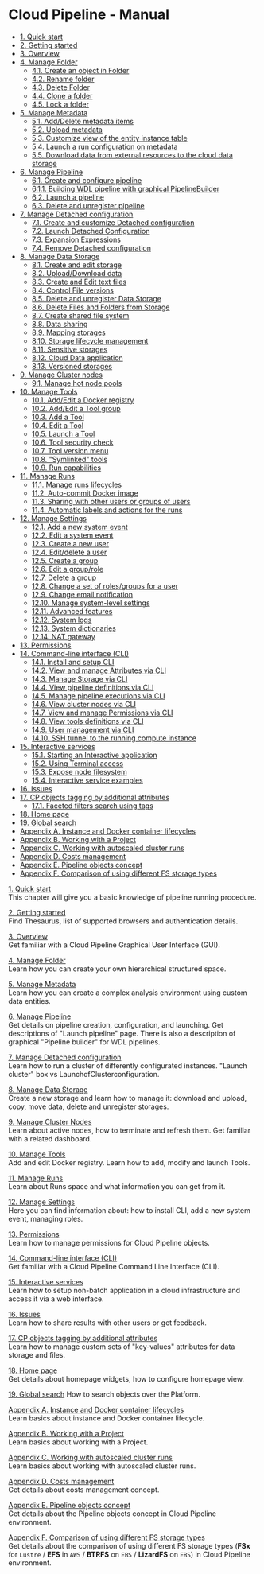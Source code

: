 # Cloud Pipeline - Manual

- [1. Quick start](01_Quick_start/1._Quick_start.md)
- [2. Getting started](02_Getting_started/2._Getting_started.md)
- [3. Overview](03_Overview/3._Overview.md)
- [4. Manage Folder](04_Manage_Folder/4._Manage_Folder.md)
    - [4.1. Create an object in Folder](04_Manage_Folder/4.1._Create_an_object_in_Folder.md)
    - [4.2. Rename folder](04_Manage_Folder/4.2._Rename_folder.md)
    - [4.3. Delete Folder](04_Manage_Folder/4.3._Delete_Folder.md)
    - [4.4. Clone a folder](04_Manage_Folder/4.4._Clone_a_folder.md)
    - [4.5. Lock a folder](04_Manage_Folder/4.5._Lock_a_folder.md)
- [5. Manage Metadata](05_Manage_Metadata/5._Manage_Metadata.md)
    - [5.1. Add/Delete metadata items](05_Manage_Metadata/5.1._Add_Delete_metadata_items.md)
    - [5.2. Upload metadata](05_Manage_Metadata/5.2._Upload_metadata.md)
    - [5.3. Customize view of the entity instance table](05_Manage_Metadata/5.3._Customize_view_of_the_entity_instance_table.md)
    - [5.4. Launch a run configuration on metadata](05_Manage_Metadata/5.4._Launch_a_run_configuration_on_metadata.md)
    - [5.5. Download data from external resources to the cloud data storage](05_Manage_Metadata/5.5._Download_data_from_external_resources_to_the_cloud_data_storage.md)
- [6. Manage Pipeline](06_Manage_Pipeline/6._Manage_Pipeline.md)
    - [6.1. Create and configure pipeline](06_Manage_Pipeline/6.1._Create_and_configure_pipeline.md)
    - [6.1.1. Building WDL pipeline with graphical PipelineBuilder](06_Manage_Pipeline/6.1.1._Building_WDL_pipeline_with_graphical_PipelineBuilder.md)
    - [6.2. Launch a pipeline](06_Manage_Pipeline/6.2._Launch_a_pipeline.md)
    - [6.3. Delete and unregister pipeline](06_Manage_Pipeline/6.3._Delete_a_pipeline.md)
- [7. Manage Detached configuration](07_Manage_Detached_configuration/7._Manage_Detached_configuration.md)
    - [7.1. Create and customize Detached configuration](07_Manage_Detached_configuration/7.1._Create_and_customize_Detached_configuration.md)
    - [7.2. Launch Detached Configuration](07_Manage_Detached_configuration/7.2._Launch_Detached_Configuration.md)
    - [7.3. Expansion Expressions](07_Manage_Detached_configuration/7.3._Expansion_Expressions.md)
    - [7.4. Remove Detached configuration](07_Manage_Detached_configuration/7.4._Remove_Detached_configuration.md)
- [8. Manage Data Storage](08_Manage_Data_Storage/8._Manage_Data_Storage.md)
    - [8.1. Create and edit storage](08_Manage_Data_Storage/8.1._Create_and_edit_storage.md)
    - [8.2. Upload/Download data](08_Manage_Data_Storage/8.2._Upload_Download_data.md)
    - [8.3. Create and Edit text files](08_Manage_Data_Storage/8.3._Create_and_Edit_text_files.md)
    - [8.4. Control File versions](08_Manage_Data_Storage/8.4._Control_File_versions.md)
    - [8.5. Delete and unregister Data Storage](08_Manage_Data_Storage/8.5._Delete_and_unregister_Data_Storage.md)
    - [8.6. Delete Files and Folders from Storage](08_Manage_Data_Storage/8.6._Delete_Files_and_Folders_from_Storage.md)
    - [8.7. Create shared file system](08_Manage_Data_Storage/8.7._Create_shared_file_system.md)
    - [8.8. Data sharing](08_Manage_Data_Storage/8.8._Data_sharing.md)
    - [8.9. Mapping storages](08_Manage_Data_Storage/8.9._Mapping_storages.md)
    - [8.10. Storage lifecycle management](08_Manage_Data_Storage/8.10._Storage_lifecycle.md)
    - [8.11. Sensitive storages](08_Manage_Data_Storage/8.11._Sensitive_storages.md)
    - [8.12. Cloud Data application](08_Manage_Data_Storage/8.12._Cloud_Data_app.md)
    - [8.13. Versioned storages](08_Manage_Data_Storage/8.13._Versioned_storages.md)
- [9. Manage Cluster nodes](09_Manage_Cluster_nodes/9._Manage_Cluster_nodes.md)
    - [9.1. Manage hot node pools](09_Manage_Cluster_nodes/9.1._Hot_node_pools.md)
- [10. Manage Tools](10_Manage_Tools/10._Manage_Tools.md)
    - [10.1. Add/Edit a Docker registry](10_Manage_Tools/10.1._Add_Edit_a_Docker_registry.md)
    - [10.2. Add/Edit a Tool group](10_Manage_Tools/10.2._Add_Edit_a_Tool_group.md)
    - [10.3. Add a Tool](10_Manage_Tools/10.3._Add_a_Tool.md)
    - [10.4. Edit a Tool](10_Manage_Tools/10.4._Edit_a_Tool.md)
    - [10.5. Launch a Tool](10_Manage_Tools/10.5._Launch_a_Tool.md)
    - [10.6. Tool security check](10_Manage_Tools/10.6._Tool_security_check.md)
    - [10.7. Tool version menu](10_Manage_Tools/10.7._Tool_version_menu.md)
    - [10.8. "Symlinked" tools](10_Manage_Tools/10.8._Symlinks_between_tools.md)
    - [10.9. Run capabilities](10_Manage_Tools/10.9._Run_capabilities.md)
- [11. Manage Runs](11_Manage_Runs/11._Manage_Runs.md)
    - [11.1. Manage runs lifecycles](11_Manage_Runs/11.1._Manage_runs_lifecycles.md)
    - [11.2. Auto-commit Docker image](11_Manage_Runs/11.2._Auto-commit_Docker_image.md)
    - [11.3. Sharing with other users or groups of users](11_Manage_Runs/11.3._Sharing_with_other_users_or_groups_of_users.md)
    - [11.4. Automatic labels and actions for the runs](11_Manage_Runs/11.4._Automatic_actions_after_notifications.md)
- [12. Manage Settings](12_Manage_Settings/12._Manage_Settings.md)
    - [12.1. Add a new system event](12_Manage_Settings/12.1._Add_a_new_system_event.md)
    - [12.2. Edit a system event](12_Manage_Settings/12.2._Edit_a_system_event.md)
    - [12.3. Create a new user](12_Manage_Settings/12.3._Create_a_new_user.md)
    - [12.4. Edit/delete a user](12_Manage_Settings/12.4._Edit_delete_a_user.md)
    - [12.5. Create a group](12_Manage_Settings/12.5._Create_a_group.md)
    - [12.6. Edit a group/role](12_Manage_Settings/12.6._Edit_a_group_role.md)
    - [12.7. Delete a group](12_Manage_Settings/12.7._Delete_a_group.md)
    - [12.8. Change a set of roles/groups for a user](12_Manage_Settings/12.8._Change_a_set_of_roles_groups_for_a_user.md)
    - [12.9. Change email notification](12_Manage_Settings/12.9._Change_email_notification.md)
    - [12.10. Manage system-level settings](12_Manage_Settings/12.10._Manage_system-level_settings.md)
    - [12.11. Advanced features](12_Manage_Settings/12.11._Advanced_features.md)
    - [12.12. System logs](12_Manage_Settings/12.12._System_logs.md)
    - [12.13. System dictionaries](12_Manage_Settings/12.13._System_dictionaries.md)
    - [12.14. NAT gateway](12_Manage_Settings/12.14._NAT_gateway.md)
- [13. Permissions](13_Permissions/13._Permissions.md)
- [14. Command-line interface (CLI)](14_CLI/14._Command-line_interface.md)
    - [14.1. Install and setup CLI](14_CLI/14.1._Install_and_setup_CLI.md)
    - [14.2. View and manage Attributes via CLI](14_CLI/14.2._View_and_manage_Attributes_via_CLI.md)
    - [14.3. Manage Storage via CLI](14_CLI/14.3._Manage_Storage_via_CLI.md)
    - [14.4. View pipeline definitions via CLI](14_CLI/14.4._View_pipeline_definitions_via_CLI.md)
    - [14.5. Manage pipeline executions via CLI](14_CLI/14.5._Manage_pipeline_executions_via_CLI.md)
    - [14.6. View cluster nodes via CLI](14_CLI/14.6._View_cluster_nodes_via_CLI.md)
    - [14.7. View and manage Permissions via CLI](14_CLI/14.7._View_and_manage_Permissions_via_CLI.md)
    - [14.8. View tools definitions via CLI](14_CLI/14.8._View_tools_definitions_via_CLI.md)
    - [14.9. User management via CLI](14_CLI/14.9._User_management_via_CLI.md)
    - [14.10. SSH tunnel to the running compute instance](14_CLI/14.10._SSH_tunnel.md)
- [15. Interactive services](15_Interactive_services/15._Interactive_services.md)
    - [15.1. Starting an Interactive application](15_Interactive_services/15.1._Starting_an_Interactive_application.md)
    - [15.2. Using Terminal access](15_Interactive_services/15.2._Using_Terminal_access.md)
    - [15.3. Expose node filesystem](15_Interactive_services/15.3._Expose_node_filesystem.md)
    - [15.4. Interactive service examples](15_Interactive_services/15.4._Interactive_service_examples.md)
- [16. Issues](16_Issues/16._Issues.md)
- [17. CP objects tagging by additional attributes](17_Tagging_by_attributes/17._CP_objects_tagging_by_additional_attributes.md)
    - [17.1. Faceted filters search using tags](17_Tagging_by_attributes/17.1._Faceted_filters_search_by_tags.md)
- [18. Home page](18_Home_page/18._Home_page.md)
- [19. Global search](19_Search/19._Global_search.md)
- [Appendix A. Instance and Docker container lifecycles](Appendix_A/Appendix_A._Instance_and_Docker_container_lifecycles.md)
- [Appendix B. Working with a Project](Appendix_B/Appendix_B._Working_with_a_Project.md)
- [Appendix C. Working with autoscaled cluster runs](Appendix_C/Appendix_C._Working_with_autoscaled_cluster_runs.md)
- [Appendix D. Costs management](Appendix_D/Appendix_D._Costs_management.md)
- [Appendix E. Pipeline objects concept](Appendix_E/Appendix_E._Pipeline_objects_concept.md)
- [Appendix F. Сomparison of using different FS storage types](Appendix_F/Appendix_F._Сomparison_of_using_different_FS_storages_(FSx_for_Lustre_vs_EFS_in_AWS).md)

[1. Quick start](01_Quick_start/1._Quick_start.md)  
This chapter will give you a basic knowledge of pipeline running procedure.

[2. Getting started](02_Getting_started/2._Getting_started.md)  
Find Thesaurus, list of supported browsers and authentication details.

[3. Overview](03_Overview/3._Overview.md)  
Get familiar with a Cloud Pipeline Graphical User Interface (GUI).

[4. Manage Folder](04_Manage_Folder/4._Manage_Folder.md)  
Learn how you can create your own hierarchical structured space.

[5. Manage Metadata](05_Manage_Metadata/5._Manage_Metadata.md)  
Learn how you can create a complex analysis environment using custom data entities.

[6. Manage Pipeline](06_Manage_Pipeline/6._Manage_Pipeline.md)  
Get details on pipeline creation, configuration, and launching. Get descriptions of "Launch pipeline" page. There is also a description of graphical "Pipeline builder" for WDL pipelines.

[7. Manage Detached configuration](07_Manage_Detached_configuration/7._Manage_Detached_configuration.md)  
Learn how to run a cluster of differently configurated instances. "Launch cluster" box vs LaunchofClusterconfiguration.

[8. Manage Data Storage](08_Manage_Data_Storage/8._Manage_Data_Storage.md)  
Create a new storage and learn how to manage it: download and upload, copy, move data, delete and unregister storages.

[9. Manage Cluster Nodes](09_Manage_Cluster_nodes/9._Manage_Cluster_nodes.md)  
Learn about active nodes, how to terminate and refresh them. Get familiar with a related dashboard.

[10. Manage Tools](10_Manage_Tools/10._Manage_Tools.md)  
Add and edit Docker registry. Learn how to add, modify and launch Tools.

[11. Manage Runs](11_Manage_Runs/11._Manage_Runs.md)  
Learn about Runs space and what information you can get from it.

[12. Manage Settings](12_Manage_Settings/12._Manage_Settings.md)  
Here you can find information about: how to install CLI, add a new system event, managing roles.

[13. Permissions](13_Permissions/13._Permissions.md)  
Learn how to manage permissions for Cloud Pipeline objects.

[14. Command-line interface (CLI)](14_CLI/14._Command-line_interface.md)  
Get familiar with a Cloud Pipeline Command Line Interface (CLI).

[15. Interactive services](15_Interactive_services/15._Interactive_services.md)  
Learn how to setup non-batch application in a cloud infrastructure and access it via a web interface.

[16. Issues](16_Issues/16._Issues.md)  
Learn how to share results with other users or get feedback.

[17. CP objects tagging by additional attributes](17_Tagging_by_attributes/17._CP_objects_tagging_by_additional_attributes.md)  
Learn how to manage custom sets of "key-values" attributes for data storage and files.

[18. Home page](18_Home_page/18._Home_page.md)  
Get details about homepage widgets, how to configure homepage view.

[19. Global search](19_Search/19._Global_search.md)
How to search objects over the Platform.

[Appendix A. Instance and Docker container lifecycles](Appendix_A/Appendix_A._Instance_and_Docker_container_lifecycles.md)  
Learn basics about instance and Docker container lifecycle.

[Appendix B. Working with a Project](Appendix_B/Appendix_B._Working_with_a_Project.md)  
Learn basics about working with a Project.

[Appendix C. Working with autoscaled cluster runs](Appendix_C/Appendix_C._Working_with_autoscaled_cluster_runs.md)  
Learn basics about working with autoscaled cluster runs.

[Appendix D. Costs management](Appendix_D/Appendix_D._Costs_management.md)  
Get details about costs management concept.

[Appendix E. Pipeline objects concept](Appendix_E/Appendix_E._Pipeline_objects_concept.md)  
Get details about the Pipeline objects concept in Cloud Pipeline environment.

[Appendix F. Сomparison of using different FS storage types](Appendix_F/Appendix_F._Сomparison_of_using_different_FS_storages_(FSx_for_Lustre_vs_EFS_in_AWS).md)  
Get details about the comparison of using different FS storage types (**FSx** for `Lustre` / **EFS** in `AWS` / **BTRFS** on `EBS` / **LizardFS** on `EBS`) in Cloud Pipeline environment.
